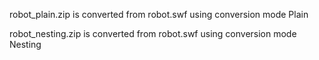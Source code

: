 robot_plain.zip is converted from robot.swf using conversion mode Plain

robot_nesting.zip is converted from robot.swf using conversion mode Nesting 
